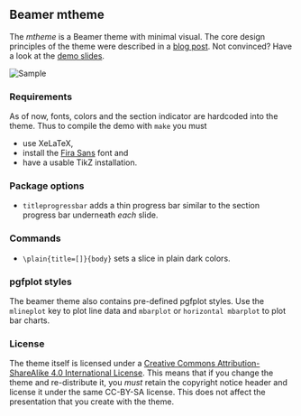 ## Beamer mtheme

The *mtheme* is a Beamer theme with minimal visual. The core design principles
of the theme were described in a [blog post](http://bloerg.net/2014/09/20/a-modern-beamer-theme.html).
Not convinced?  Have a look at the [demo slides](demo.pdf).


![Sample](http://i.imgur.com/wP4uGbS.png)


### Requirements

As of now, fonts, colors and the section indicator are hardcoded into the theme.
Thus to compile the demo with `make` you must

* use XeLaTeX,
* install the [Fira Sans](https://github.com/mozilla/Fira) font and
* have a usable TikZ installation.


### Package options

* `titleprogressbar` adds a thin progress bar similar to the section progress
  bar underneath *each* slide.


### Commands

* `\plain{title=[]}{body}` sets a slice in plain dark colors.


### pgfplot styles

The beamer theme also contains pre-defined pgfplot styles. Use the `mlineplot`
key to plot line data and `mbarplot` or `horizontal mbarplot` to plot bar
charts.


### License

The theme itself is licensed under a [Creative Commons Attribution-ShareAlike
4.0 International License](http://creativecommons.org/licenses/by-sa/4.0/). This
means that if you change the theme and re-distribute it, you *must* retain the
copyright notice header and license it under the same CC-BY-SA license. This
does not affect the presentation that you create with the theme.
